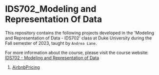# IDS702_Modeling and Representation Of Data

This repository contains the following projects developed in the 'Modeling and Representation of Data - IDS702' class at Duke University during the Fall semester of 2023, taught by `Andrea Lane`.

For more information about the course, please visit the course website: [IDS702 - Modeling and Representation of Data](https://anlane611.github.io/ids702-fall23/)

1. [AirbnbPricing](https://github.com/BarbaraPFloresRios/IDS702_ModelingAndRepresentationOfData/tree/main/20231001_AirbnbPricing)
